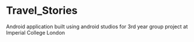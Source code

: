 # Travel_Stories
Android application built using android studios for 3rd year group project at Imperial College London
